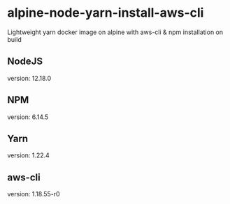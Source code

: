 # alpine-node-yarn-install-aws-cli
Lightweight yarn docker image on alpine with aws-cli & npm installation on build

## NodeJS
version: 12.18.0

## NPM
version: 6.14.5

## Yarn
version: 1.22.4

## aws-cli
version: 1.18.55-r0
